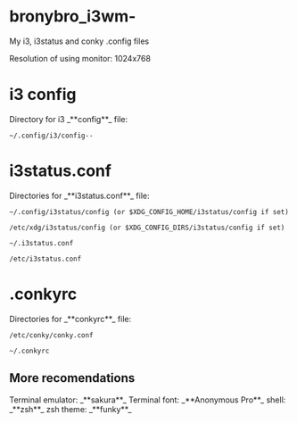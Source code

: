 # bronybro_i3wm-
My i3, i3status and conky .config files  

Resolution of using monitor: 1024х768 

<h1>i3 config</h1>
Directory for i3 _**config**_ file:  

    ~/.config/i3/config-- 
  
<h1>i3status.conf</h1>
Directories for _**i3status.conf**_ file:  

    ~/.config/i3status/config (or $XDG_CONFIG_HOME/i3status/config if set)
    
    /etc/xdg/i3status/config (or $XDG_CONFIG_DIRS/i3status/config if set)
    
    ~/.i3status.conf
    
    /etc/i3status.conf  
    
<h1>.conkyrc</h1>
Directories for _**conkyrc**_ file:  

    /etc/conky/conky.conf 
    
    ~/.conkyrc 
    
<h2>More recomendations</h2>
Terminal emulator: _**sakura**_  
Terminal font: _**Anonymous Pro**_  
shell: _**zsh**_  
zsh theme: _**funky**_ 



